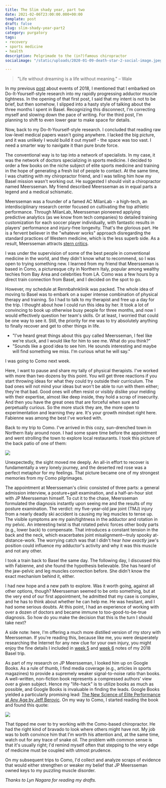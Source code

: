 ```yaml
---
title: The Slim shady year, part two
date: 2021-02-06T23:00:00.000+00:00
template: post
draft: false
slug: slim-shady-year-part2
category: purgatory
tags:
- recovery
- sports medicine
- health
description: Pelgrimade to the (in?)famous chiropractor
socialimage: "/static/uploads/2020-01-09-death-star-2-social-image.jpeg"

---
```


> "Life without dreaming is a life without meaning." – Wale

In my previous [post](slim-shady-year-part1) about events of 2018, I mentioned that I embarked on Do-It-Yourself-style research into my rapidly progressing adductor muscle tightness. In the opening of that first post, I said that my intent is not to be brief, but then somehow, I slipped into a hasty style of talking about the three months I spent in Basel. Recognizing this disconnect, I'm correcting myself and slowing down the pace of writing. For the third post, I'm planning to shift to even lower gear to make space for details.

Now, back to my Do-It-Yourself-style research. I concluded that reading raw low-level medical papers wasn't going anywhere. I lacked the big picture, and it was unlikely I would build it out myself - the space was too vast. I need a smarter way to navigate it than pure brute force.

The conventional way is to tap into a network of specialists. In my case, it was the network of doctors specializing in sports medicine. I decided to order a few books on the niche subject of elite sports medicine and training in the hope of generating a fresh list of people to contact. At the same time, I was chatting with my chiropractor friend, and I was telling him how my Basel mission wasn't working out. He suggested I should visit a chiropractor named Meersseman. My friend described Meersseman as in equal parts a legend and a medical schismatic.

Meersseman was a founder of a famed AC MilanLab - a high-tech, an interdisciplinary research center focused on cultivating the top athletic performance. Through MilanLab, Meersseman pioneered applying predictive analytics (as we know from tech companies) to detailed training customization for each soccer player individually, with fantastic results in players' performance and injury-free longevity. That's the glorious part. He is a fervent believer in the "whatever works" approach disregarding the standard practices of Western medicine, which is the less superb side. As a result, Meersseman attracts [stern critics](https://megapad.medium.com/meersseman-mastermind-or-snake-oil-salesman-d0b7a41ce118).

I was under the supervision of some of the best people in conventional medicine in the world, and they didn't know what to recommend, so I was open to trying something new. I learned from my friend that Meersseman is based in Como, a picturesque city in Northern Italy, popular among wealthy techies from Bay Area and celebrities from LA. Como was a few hours by a direct train connection from Basel, and I decided on the spot to go.

However, my schedule at Rennbahnklinik was packed. The whole idea of moving to Basel was to embark on a super intense combination of physical therapy and training. So I had to talk to my therapist and free up a day for the trip. I thought about how I could run this idea by her. It took a lot of convincing to book up otherwise busy people for three months, and now I would effectively question her team's skills. Or at least, I worried that could be one way to see it. Still, the priority for me was to try absolutely anything to finally recover and get to other things in life.

* "I've heard great things about this guy called Meersseman, I feel like we're stuck, and I would like for him to see me. What do you think?"
* "Sounds like a good idea to see him. He sounds interesting and maybe will find something we miss. I'm curious what he will say."

I was going to Como next week.

Here, I want to pause and share my tally of physical therapists. I've worked with more than two dozens by this point. You will get three reactions if you start throwing ideas for what they could try outside their curriculum. The bad ones will not mind your ideas but won't be able to run with them either; they're that bad. Good ones will often resist or visibly dislike your melding with their expertise, almost like deep inside, they hold a scrap of insecurity. And then you have the great ones that are forceful when sure and perpetually curious. So the more stuck they are, the more open to experimentation and learning they are. It's your growth mindset right here. Fabienne was among the best I've worked with.

Back to my trip to Como. I've arrived in this cozy, sun-drenched town in Northern Italy around noon. I had some spare time before the appointment and went strolling the town to explore local restaurants. I took this picture of the back patio of one of them:

![](/uploads/dee43902-a317-404d-9068-2a6463a6b377_1_105_c.jpeg)

Unexpectedly, the sight moved me deeply. An all-in effort to recover is fundamentally a very lonely journey, and the deserted red rose was a perfect metaphor for my feelings. That picture became one of my strongest memories from my Como pilgrimages.

The appointment at Meersseman's clinic consisted of three parts: a general admission interview, a posture+gait examination, and a half-an-hour slot with JP Meersseman himself. To cut it to the chase, Meersseman formulated the diagnosis instantly upon seeing me and the results of my posture examination. The verdict: my five-year-old jaw joint (TMJ) injury from a nearly deadly ski accident is causing my leg muscles to tense up. The visible symptoms are my pain/tightness in the adductor and rotation in my pelvic. An interesting twist is that rotated pelvic forces other body parts (e.g., lower back) to compensate. That introduces a constant tension in the back and the neck, which exacerbates joint misalignment—truly spooky at-distance-work. The worrying catch was that I didn't hear _how exactly_ jaw's position could influence my adductor's activity and why it was this muscle and not any other.

I took a train back to Basel the same day. The following day, I discussed this with Fabienne, and she found the hypothesis believable. She has heard of the jaw-pelvic and leg muscles connection before. She didn't know the exact mechanism behind it, either.

I had new hope and a new path to explore. Was it worth going, against all other options, though? Meersseman seemed to be onto something, but at the very end of our first appointment, he admitted that my case is complex, and he has to think about whether he can help me. He was hesitant, and I had some serious doubts. At this point, I had an experience of working with over a dozen of doctors and became immune to too-good-to-be-true diagnosis. So how do you make the decision that this is the turn I should take next?

A side note: here, I'm offering a much more distilled version of my story with Meersseman. If you're reading this, because like me, you were desperately researching the Internet for any new clue for your own injury, you might enjoy the fine details I included in [week 5](https://gkossakowski.medium.com/recovery-from-hamstring-pull-week-5-649f268fa3c4) and [week 6](https://gkossakowski.medium.com/recovery-from-hamstring-pull-week-6-1c3f1b71dd3e) notes of my 2018 Basel trip.

As part of my research on JP Meersseman, I looked him up on Google Books. As a rule of thumb, I find media coverage (e.g., articles in sports magazines) to provide a supremely weaker signal-to-noise ratio than books. A well-written, non-fiction book represents a compressed authors' view over a given subject. Hence my "life-hack" is to utilize books as much as possible, and Google Books is invaluable in finding the leads. Google Books yielded a particularly promising lead: [The New Science of Elite Performance at Any Age by Jeff Berovic](https://www.amazon.com/Play-New-Science-Elite-Performance/dp/054480998X). On my way to Como, I started reading the book and found this quote:

![](/uploads/f7b977ef-c769-4027-816f-baebadd1ed79_1_105_c.jpeg)

That tipped me over to try working with the Como-based chiropractor. He had the right kind of bravado to look where others might have not. My job was to both convince him that I'm worth his attention and, at the same time, watch out for any trace of snake oil. The problem with common sense is that it's usually right; I'd remind myself often that stepping to the very edge of medicine must be coupled with utmost prudence.

On my subsequent trips to Como, I'd collect and analyze scraps of evidence that would either strengthen or weaker my belief that JP Meersseman owned keys to my puzzling muscle disorder.

_Thanks to Lyn Nagara for reading my drafts._
